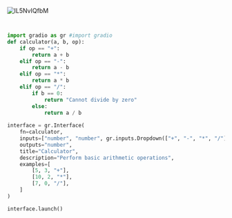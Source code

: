 ![IL5NvIQfbM](https://user-images.githubusercontent.com/108348003/236901608-19c461d1-0d6f-40d5-93fd-ec67e408872c.png)



```python


import gradio as gr #import gradio 
def calculator(a, b, op):
    if op == "+":
        return a + b
    elif op == "-":
        return a - b
    elif op == "*":
        return a * b
    elif op == "/":
        if b == 0:
            return "Cannot divide by zero"
        else:
            return a / b
            
interface = gr.Interface(
    fn=calculator,
    inputs=["number", "number", gr.inputs.Dropdown(["+", "-", "*", "/"])],
    outputs="number",
    title="Calculator",
    description="Perform basic arithmetic operations",
    examples=[
        [5, 3, "+"],
        [10, 2, "*"],
        [7, 0, "/"],
    ]
)

interface.launch()

```
